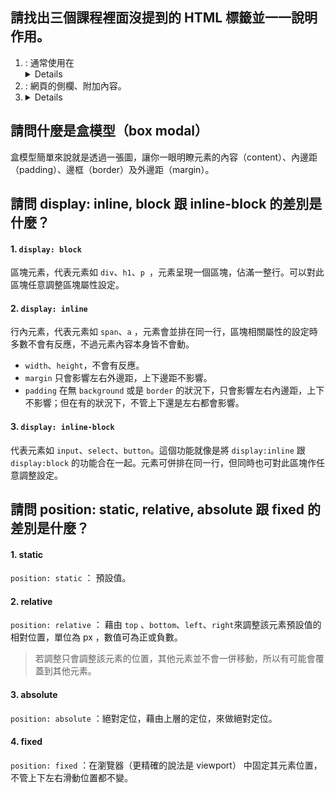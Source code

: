 ## 請找出三個課程裡面沒提到的 HTML 標籤並一一說明作用。
1. <summary> : 通常使用在 <details> 標籤內的元素，用來描述細節的摘要。
2. <aside> : 網頁的側欄、附加內容。
3. <details> : 描述文檔某個部分的細節。

## 請問什麼是盒模型（box modal）
盒模型簡單來說就是透過一張圖，讓你一眼明瞭元素的內容（content）、內邊距（padding）、邊框（border）及外邊距（margin）。

## 請問 display: inline, block 跟 inline-block 的差別是什麼？
#### 1. `display: block`
區塊元素，代表元素如 `div`、`h1`、`p `，元素呈現一個區塊，佔滿一整行。可以對此區塊任意調整區塊屬性設定。
#### 2. `display: inline`
行內元素，代表元素如 `span`、`a` ，元素會並排在同一行，區塊相關屬性的設定時多數不會有反應，不過元素內容本身皆不會動。
* `width`、`height`，不會有反應。
* `margin` 只會影響左右外邊距，上下邊距不影響。
* `padding` 在無 `background` 或是 `border` 的狀況下，只會影響左右內邊距，上下不影響；但在有的狀況下，不管上下還是左右都會影響。 
#### 3. `display: inline-block`
代表元素如 `input`、`select`、`button`。這個功能就像是將 `display:inline` 跟 `display:block` 的功能合在一起。元素可併排在同一行，但同時也可對此區塊作任意調整設定。

## 請問 position: static, relative, absolute 跟 fixed 的差別是什麼？
#### 1. static 
`position: static` ： 預設值。
#### 2. relative
`position: relative` ： 藉由 `top` 、`bottom`、`left`、`right`來調整該元素預設值的相對位置，單位為 px ，數值可為正或負數。
> 若調整只會調整該元素的位置，其他元素並不會一併移動，所以有可能會覆蓋到其他元素。
#### 3. absolute
`position: absolute` ：絕對定位，藉由上層的定位，來做絕對定位。
#### 4. fixed
`position: fixed` ：在瀏覽器（更精確的說法是 viewport）
中固定其元素位置，不管上下左右滑動位置都不變。
